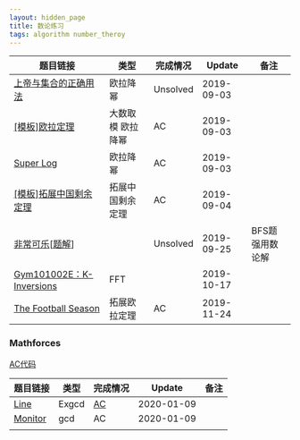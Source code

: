 ```yaml
---
layout: hidden_page
title: 数论练习
tags: algorithm number_theroy
---
```


| 题目链接                                                     | 类型              | 完成情况 | Update     | 备注            |
| ------------------------------------------------------------ | ----------------- | -------- | ---------- | --------------- |
| [上帝与集合的正确用法](https://vjudge.net/problem/HYSBZ-3884) | 欧拉降幂          | Unsolved | 2019-09-03 |                 |
| [[模板]欧拉定理](https://www.luogu.org/problem/P5091)        | 大数取模 欧拉降幂 | AC       | 2019-09-03 |                 |
| [Super Log](https://nanti.jisuanke.com/t/41299)              | 欧拉降幂          | AC       | 2019-09-03 |                 |
| [[模板]拓展中国剩余定理](https://www.luogu.org/problem/P4777) | 拓展中国剩余定理  | AC       | 2019-09-04 |                 |
| [非常可乐](http://acm.hdu.edu.cn/showproblem.php?pid=1495)[[题解](https://blog.csdn.net/v5zsq/article/details/52097459)] |                   | Unsolved | 2019-09-25 | BFS题强用数论解 |
| [Gym101002E：K-Inversions](https://codeforces.com/gym/101002) | FFT               |          | 2019-10-17 |                 |
| [The Football Season](https://codeforces.com/contest/1244/problem/C) | 拓展欧拉定理      | AC       | 2019-11-24 |                 |



### Mathforces

[AC代码](https://gist.github.com/Chgtaxihe/62acf30355bbdd914d929a6b83f757d2)

| 题目链接                                                  | 类型  | 完成情况                                                     | Update     | 备注 |
| --------------------------------------------------------- | ----- | ------------------------------------------------------------ | ---------- | ---- |
| [Line](https://codeforces.com/problemset/problem/7/C)     | Exgcd | [AC](https://gist.github.com/Chgtaxihe/62acf30355bbdd914d929a6b83f757d2#file-7C.py) | 2020-01-09 |      |
| [Monitor](https://codeforces.com/problemset/problem/16/C) | gcd   | AC                                                           | 2020-01-09 |      |
|                                                           |       |                                                              |            |      |

